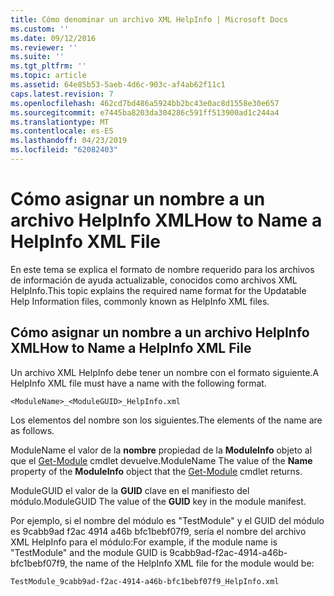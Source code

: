 ```yaml
---
title: Cómo denominar un archivo XML HelpInfo | Microsoft Docs
ms.custom: ''
ms.date: 09/12/2016
ms.reviewer: ''
ms.suite: ''
ms.tgt_pltfrm: ''
ms.topic: article
ms.assetid: 64e85b53-5aeb-4d6c-903c-af4ab62f11c1
caps.latest.revision: 7
ms.openlocfilehash: 462cd7bd486a5924bb2bc43e0ac8d1558e30e657
ms.sourcegitcommit: e7445ba8203da304286c591ff513900ad1c244a4
ms.translationtype: MT
ms.contentlocale: es-ES
ms.lasthandoff: 04/23/2019
ms.locfileid: "62082403"
---
```

# <a name="how-to-name-a-helpinfo-xml-file"></a><span data-ttu-id="ae0aa-102">Cómo asignar un nombre a un archivo HelpInfo XML</span><span class="sxs-lookup"><span data-stu-id="ae0aa-102">How to Name a HelpInfo XML File</span></span>

<span data-ttu-id="ae0aa-103">En este tema se explica el formato de nombre requerido para los archivos de información de ayuda actualizable, conocidos como archivos XML HelpInfo.</span><span class="sxs-lookup"><span data-stu-id="ae0aa-103">This topic explains the required name format for the Updatable Help Information files, commonly known as HelpInfo XML files.</span></span>

## <a name="how-to-name-a-helpinfo-xml-file"></a><span data-ttu-id="ae0aa-104">Cómo asignar un nombre a un archivo HelpInfo XML</span><span class="sxs-lookup"><span data-stu-id="ae0aa-104">How to Name a HelpInfo XML File</span></span>

<span data-ttu-id="ae0aa-105">Un archivo XML HelpInfo debe tener un nombre con el formato siguiente.</span><span class="sxs-lookup"><span data-stu-id="ae0aa-105">A HelpInfo XML file must have a name with the following format.</span></span>

`<ModuleName>_<ModuleGUID>_HelpInfo.xml`

<span data-ttu-id="ae0aa-106">Los elementos del nombre son los siguientes.</span><span class="sxs-lookup"><span data-stu-id="ae0aa-106">The elements of the name are as follows.</span></span>

<span data-ttu-id="ae0aa-107">ModuleName el valor de la **nombre** propiedad de la **ModuleInfo** objeto al que el [Get-Module](/powershell/module/Microsoft.PowerShell.Core/Get-Module) cmdlet devuelve.</span><span class="sxs-lookup"><span data-stu-id="ae0aa-107">ModuleName The value of the **Name** property of the **ModuleInfo** object that the [Get-Module](/powershell/module/Microsoft.PowerShell.Core/Get-Module) cmdlet returns.</span></span>

<span data-ttu-id="ae0aa-108">ModuleGUID el valor de la **GUID** clave en el manifiesto del módulo.</span><span class="sxs-lookup"><span data-stu-id="ae0aa-108">ModuleGUID The value of the **GUID** key in the module manifest.</span></span>

<span data-ttu-id="ae0aa-109">Por ejemplo, si el nombre del módulo es "TestModule" y el GUID del módulo es 9cabb9ad f2ac 4914 a46b bfc1bebf07f9, sería el nombre del archivo XML HelpInfo para el módulo:</span><span class="sxs-lookup"><span data-stu-id="ae0aa-109">For example, if the module name is "TestModule" and the module GUID is 9cabb9ad-f2ac-4914-a46b-bfc1bebf07f9, the name of the HelpInfo XML file for the module would be:</span></span>

`TestModule_9cabb9ad-f2ac-4914-a46b-bfc1bebf07f9_HelpInfo.xml`